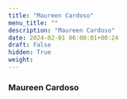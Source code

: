 ```yaml
---
title: "Maureen Cardoso"
menu_title: ""
description: "Maureen Cardoso"
date: 2024-02-01 06:00:01+00:24
draft: False
hidden: True
weight:
---
```

### Maureen Cardoso


